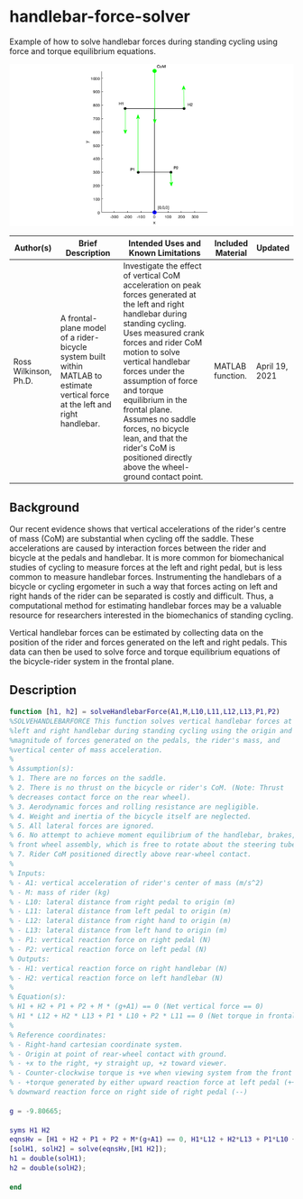 # handlebar-force-solver

Example of how to solve handlebar forces during standing cycling using force and torque equilibrium equations.

![MATLAB figure of model](./image_frontalPlane.png)

| Author(s) | Brief Description | Intended Uses and Known Limitations | Included Material | Updated |
|-|-|-|-|-|
| Ross Wilkinson, Ph.D. | A frontal-plane model of a rider-bicycle system built within MATLAB to estimate vertical force at the left and right handlebar. | Investigate the effect of vertical CoM acceleration on peak forces generated at the left and right handlebar during standing cycling. Uses measured crank forces and rider CoM motion to solve vertical handlebar forces under the assumption of force and torque equilibrium in the frontal plane. Assumes no saddle forces, no bicycle lean, and that the rider's CoM is positioned directly above the wheel-ground contact point. |  MATLAB function. | April 19, 2021 |

## Background

Our recent evidence shows that vertical accelerations of the rider's centre of mass (CoM) are substantial when cycling off the saddle. These accelerations are caused by interaction forces between the rider and bicycle at the pedals and handlebar. It is more common for biomechanical studies of cycling to measure forces at the left and right pedal, but is less common to measure handlebar forces. Instrumenting the handlebars of a bicycle or cycling ergometer in such a way that forces acting on left and right hands of the rider can be separated is costly and difficult. Thus, a computational method for estimating handlebar forces may be a valuable resource for researchers interested in the biomechanics of standing cycling.

Vertical handlebar forces can be estimated by collecting data on the position of the rider and forces generated on the left and right pedals. This data can then be used to solve force and torque equilibrium equations of the bicycle-rider system in the frontal plane.

## Description

```matlab
function [h1, h2] = solveHandlebarForce(A1,M,L10,L11,L12,L13,P1,P2)
%SOLVEHANDLEBARFORCE This function solves vertical handlebar forces at the
%left and right handlebar during standing cycling using the origin and
%magnitude of forces generated on the pedals, the rider's mass, and
%vertical center of mass acceleration.
%
% Assumption(s):
% 1. There are no forces on the saddle.
% 2. There is no thrust on the bicycle or rider's CoM. (Note: Thrust
% decreases contact force on the rear wheel).
% 3. Aerodynamic forces and rolling resistance are negligible. 
% 4. Weight and inertia of the bicycle itself are neglected. 
% 5. All lateral forces are ignored.
% 6. No attempt to achieve moment equilibrium of the handlebar, brakes, and
% front wheel assembly, which is free to rotate about the steering tube.
% 7. Rider CoM positioned directly above rear-wheel contact.
%
% Inputs: 
% - A1: vertical acceleration of rider's center of mass (m/s^2)
% - M: mass of rider (kg)
% - L10: lateral distance from right pedal to origin (m)
% - L11: lateral distance from left pedal to origin (m)
% - L12: lateral distance from right hand to origin (m)
% - L13: lateral distance from left hand to origin (m)
% - P1: vertical reaction force on right pedal (N)
% - P2: vertical reaction force on left pedal (N)
% Outputs:
% - H1: vertical reaction force on right handlebar (N)
% - H2: vertical reaction force on left handlebar (N)
%
% Equation(s):
% H1 + H2 + P1 + P2 + M * (g+A1) == 0 (Net vertical force == 0)
% H1 * L12 + H2 * L13 + P1 * L10 + P2 * L11 == 0 (Net torque in frontal plane == 0)
%
% Reference coordinates:
% - Right-hand cartesian coordinate system.
% - Origin at point of rear-wheel contact with ground.
% - +x to the right, +y straight up, +z toward viewer.
% - Counter-clockwise torque is +ve when viewing system from the front
% - +torque generated by either upward reaction force at left pedal (++) or
% downward reaction force on right side of right pedal (--)

g = -9.80665;

syms H1 H2
eqnsHv = [H1 + H2 + P1 + P2 + M*(g+A1) == 0, H1*L12 + H2*L13 + P1*L10 + P2*L11 == 0];
[solH1, solH2] = solve(eqnsHv,[H1 H2]);
h1 = double(solH1);
h2 = double(solH2);
        
end
```
